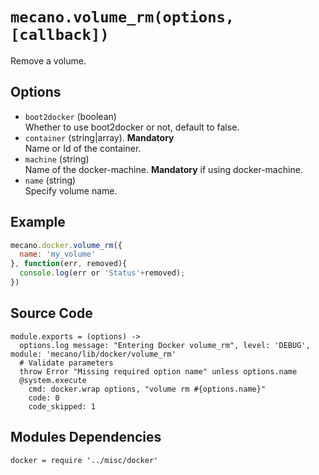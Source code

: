 
# `mecano.volume_rm(options, [callback])`

Remove a volume. 

## Options

*   `boot2docker` (boolean)   
    Whether to use boot2docker or not, default to false.   
*   `container` (string|array). __Mandatory__   
    Name or Id of the container.   
*   `machine` (string)   
    Name of the docker-machine. __Mandatory__ if using docker-machine.   
*   `name` (string)   
    Specify volume name.   

## Example

```javascript
mecano.docker.volume_rm({
  name: 'my_volume'
}, function(err, removed){
  console.log(err or 'Status'+removed);
})
```

## Source Code

    module.exports = (options) ->
      options.log message: "Entering Docker volume_rm", level: 'DEBUG', module: 'mecano/lib/docker/volume_rm'
      # Validate parameters
      throw Error "Missing required option name" unless options.name
      @system.execute
        cmd: docker.wrap options, "volume rm #{options.name}"
        code: 0
        code_skipped: 1

## Modules Dependencies

    docker = require '../misc/docker'
